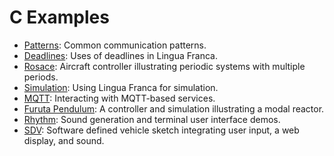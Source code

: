 # C Examples
* [Patterns](src/patterns/README.md): Common communication patterns.
* [Deadlines](src/deadlines/README.md): Uses of deadlines in Lingua Franca.
* [Rosace](src/rosace/README.md): Aircraft controller illustrating periodic systems with multiple periods.
* [Simulation](src/simulation/README.md): Using Lingua Franca for simulation.
* [MQTT](src/mqtt/README.md): Interacting with MQTT-based services.
* [Furuta Pendulum](src/modal_models/FurutaPendulum/README.md): A controller and simulation illustrating a modal reactor.
* [Rhythm](src/rhythm/README.md): Sound generation and terminal user interface demos.
* [SDV](src/sdv/README.md): Software defined vehicle sketch integrating user input, a web display, and sound.